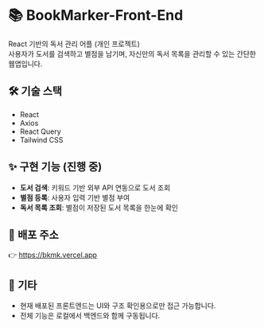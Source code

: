 # 📚 BookMarker-Front-End
React 기반의 독서 관리 어플 (개인 프로젝트)  
사용자가 도서를 검색하고 별점을 남기며, 자신만의 독서 목록을 관리할 수 있는 간단한 웹앱입니다.


## 🛠️ 기술 스택
- React
- Axios
- React Query
- Tailwind CSS


## ✨ 구현 기능 (진행 중)
- **도서 검색**: 키워드 기반 외부 API 연동으로 도서 조회
- **별점 등록**: 사용자 입력 기반 별점 부여
- **독서 목록 조회**: 별점이 저장된 도서 목록을 한눈에 확인


## 📌 배포 주소  
👉 https://bkmk.vercel.app


## 📌 기타 
- 현재 배포된 프론트엔드는 UI와 구조 확인용으로만 접근 가능합니다.
- 전체 기능은 로컬에서 백엔드와 함께 구동됩니다.
